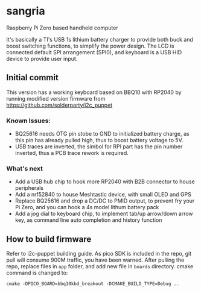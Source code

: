 # sangria
Raspberry Pi Zero based handheld computer

It's basically a TI's USB 1s lithium battery charger to provide both buck and boost switching functions, to simplify the power design. The LCD is connected default SPI arrangement (SPI0), and keyboard is a USB HID device to provide user input.

## Initial commit
This version has a working keyboard based on BBQ10 with RP2040 by running modified version firmware from https://github.com/solderparty/i2c_puppet

### Known Issues:
- BQ25616 needs OTG pin stobe to GND to initialized battery charge, as this pin has already pulled high, thus to boost battery voltage to 5V.
- USB traces are inverted, the simbol for RPI part has the pin number inverted, thus a PCB trace rework is required.

### What's next
- Add a USB hub chip to hook more RP2040 with B2B connector to house peripherals
- Add a nrf52840 to house Meshtastic device, with small OLED and GPS
- Replace BQ25616 and drop a DC/DC to PMID output, to prevent fry your Pi Zero, and you can hook a 4s model lithum battery pack
- Add a jog dial to keyboard chip, to implement tab/up arrow/down arrow key, as command line auto completion and history function

## How to build firmware
Refer to i2c-puppet building guide. As pico SDK is included in the repo, git pull will consume 900M traffic, you have been warned. After pulling the repo, replace files in `app` folder, and add new file in `boards` directory. cmake command is changed to:

`cmake -DPICO_BOARD=bbq10kbd_breakout -DCMAKE_BUILD_TYPE=Debug ..`
